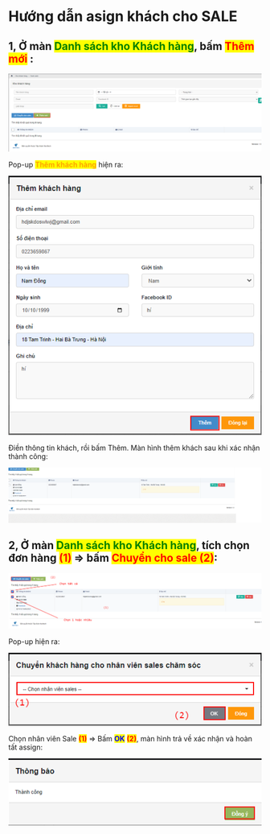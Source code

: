 # Hướng dẫn asign khách cho SALE

## 1, Ở màn <mark style="color:green;">**Danh sách kho Khách hàng**</mark>, bấm <mark style="color:red;">**Thêm mới**</mark> :&#x20;

![](../../.gitbook/assets/1655349730736.png)

Pop-up <mark style="color:orange;">**Thêm khách hàng**</mark> hiện ra:

![](../../.gitbook/assets/1655350092979.png)

Điền thông tin khách, rồi bấm Thêm. Màn hình thêm khách sau khi xác nhận thành công:

![](../../.gitbook/assets/1655350476347.png)

## 2, Ở màn <mark style="color:green;">**Danh sách kho Khách hàng**</mark>, tích chọn đơn hàng <mark style="color:red;">**(1)**</mark> => bấm <mark style="color:red;">**Chuyển cho sale (2)**</mark>:&#x20;

![](../../.gitbook/assets/1655351126197.png)

Pop-up hiện ra:&#x20;

![](../../.gitbook/assets/1655351586720.png)

Chọn nhân viên Sale <mark style="color:red;">**(1)**</mark> => Bấm <mark style="color:blue;">**OK**</mark> <mark style="color:red;">**(2)**</mark>, màn hình trả về xác nhận và hoàn tất assign:

![](../../.gitbook/assets/1655351748468.png)
